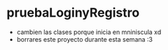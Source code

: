 # pruebaLoginyRegistro
- cambien las clases porque inicia en mniniscula xd
- borrares este proyecto durante esta semana :3
